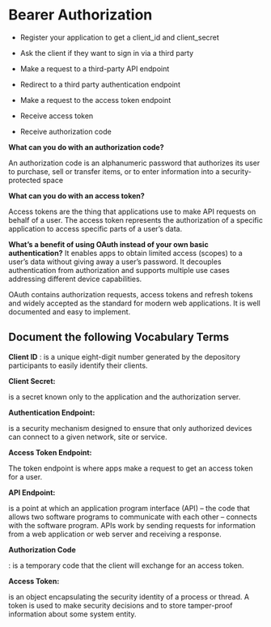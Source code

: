 # Bearer Authorization

* Register your application to get a client_id and client_secret

* Ask the client if they want to sign in via a third party

* Make a request to a third-party API endpoint

* Redirect to a third party authentication endpoint

* Make a request to the access token endpoint

* Receive access token

* Receive authorization code

**What can you do with an authorization code?**

An authorization code is an alphanumeric password that authorizes its user to purchase, sell or transfer items, or to enter information into a security-protected space

**What can you do with an access token?**

Access tokens are the thing that applications use to make API requests on behalf of a user. The access token represents the authorization of a specific application to access specific parts of a user’s data.

**What’s a benefit of using OAuth instead of your own basic authentication?**
It enables apps to obtain limited access (scopes) to a user’s data without giving away a user’s password. It decouples authentication from authorization and supports multiple use cases addressing different device capabilities.

OAuth contains authorization requests, access tokens and refresh tokens and widely accepted as the standard for modern web applications. It is well documented and easy to implement.

## Document the following Vocabulary Terms
**Client ID** :
 is a unique eight-digit number generated by the depository participants to easily identify their clients.

**Client Secret:** 

is a secret known only to the application and the authorization server.

**Authentication Endpoint:**

 is a security mechanism designed to ensure that only authorized devices can connect to a given network, site or service.

**Access Token Endpoint:**

 The token endpoint is where apps make a request to get an access token for a user.

**API Endpoint:** 

is a point at which an application program interface (API) – the code that allows two software programs to communicate with each other – connects with the software program. APIs work by sending requests for information from a web application or web server and receiving a response.

**Authorization Code**

: is a temporary code that the client will exchange for an access token.

**Access Token:** 

is an object encapsulating the security identity of a process or thread. A token is used to make security decisions and to store tamper-proof information about some system entity.
